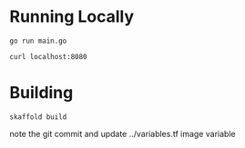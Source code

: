# Running Locally
```
go run main.go

curl localhost:8080
```

# Building
```
skaffold build
```

note the git commit and update ../variables.tf  image variable
